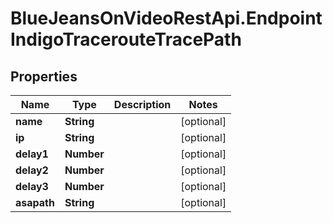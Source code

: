 # BlueJeansOnVideoRestApi.EndpointIndigoTracerouteTracePath

## Properties
Name | Type | Description | Notes
------------ | ------------- | ------------- | -------------
**name** | **String** |  | [optional] 
**ip** | **String** |  | [optional] 
**delay1** | **Number** |  | [optional] 
**delay2** | **Number** |  | [optional] 
**delay3** | **Number** |  | [optional] 
**asapath** | **String** |  | [optional] 


